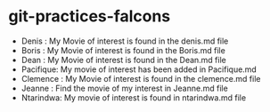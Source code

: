 # git-practices-falcons

- Denis : My Movie of interest is found in the denis.md file
- Boris : My Movie of interest is found in the Boris.md file
- Dean : My Movie of interest is found in the Dean.md file
- Pacifique: My movie of interest has been added in Pacifique.md
- Clemence : My Movie of interest is found in the clemence.md file
- Jeanne : Find the movie of my interest in Jeanne.md file
- Ntarindwa: My movie of interest is found in ntarindwa.md file
